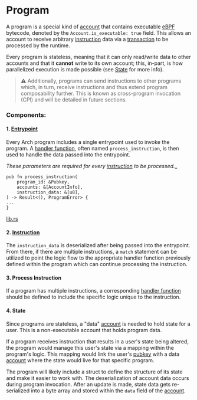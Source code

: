 # Program

A program is a special kind of [account] that contains executable [eBPF] bytecode, denoted by the `Account.is_executable: true` field. This allows an account to receive arbitrary [instruction] data via a [transaction] to be processed by the runtime.

Every program is stateless, meaning that it can only read/write data to other accounts and that it **cannot** write to its own account; this, in-part, is how parallelized execution is made possible (see [State] for more info).

> ⚠️ Additionally, programs can send instructions to other programs which, in turn, receive instructions and thus extend program composability further. This is known as cross-program invocation (CPI) and will be detailed in future sections.

### Components:
#### 1. [Entrypoint]

Every Arch program includes a single entrypoint used to invoke the program. A [handler function], often named `process_instruction`, is then used to handle the data passed into the entrypoint. 

_These parameters are required for every [instruction] to be processed.__

```rust,ignore
pub fn process_instruction(
    program_id: &Pubkey,
    accounts: &[AccountInfo],
    instruction_data: &[u8],
) -> Result<(), ProgramError> {
...
}
```
[lib.rs]

#### 2. [Instruction]

The `instruction_data` is deserialized after being passed into the entrypoint. From there, if there are multiple instructions, a `match` statement can be utilized to point the logic flow to the appropriate handler function previously defined within the program which can continue processing the instruction.

#### 3. Process Instruction

If a program has multiple instructions, a corresponding [handler function] should be defined to include the specific logic unique to the instruction.

#### 4. State

Since programs are stateless, a "data" [account] is needed to hold state for a user. This is a non-executable account that holds program data.

If a program receives instruction that results in a user's state being altered, the program would manage this user's state via a mapping within the program's logic. This mapping would link the user's [pubkey] with a data [account] where the state would live for that specific program.
 
The program will likely include a struct to define the structure of its state and make it easier to work with. The deserialization of account data occurs during program invocation. After an update is made, state data gets re-serialized into a byte array and stored within the `data` field of the [account].

[State]: #4-state
[eBPF]: https://ebpf.io
[account]: ./accounts.md
[pubkey]: ./pubkey.md
[entrypoint]: ./entrypoint.md
[instruction]: ./instructions-and-messages.md
[transaction]: ./transaction.md
[handler function]: ./entrypoint.md#handler-function
[lib.rs]: https://github.com/Arch-Network/arch-local/blob/main/examples/helloworld/program/src/lib.rs

